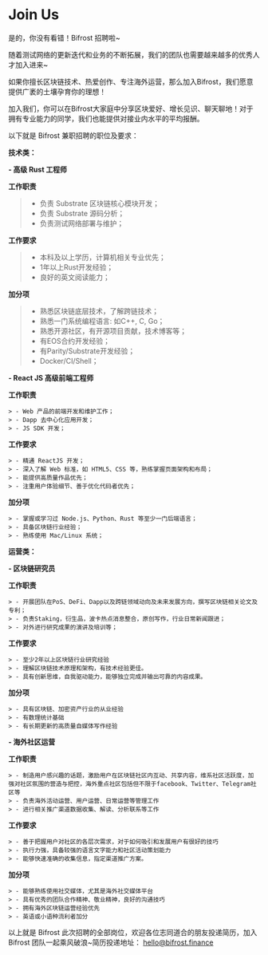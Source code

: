 # Join Us

是的，你没有看错！Bifrost 招聘啦~

随着测试网络的更新迭代和业务的不断拓展，我们的团队也需要越来越多的优秀人才加入进来~

如果你擅长区块链技术、热爱创作、专注海外运营，那么加入Bifrost，我们愿意提供广袤的土壤孕育你的理想！

加入我们，你可以在Bifrost大家庭中分享区块爱好、增长见识、聊天聊地！对于拥有专业能力的同学，我们也能提供对接业内水平的平均报酬。

以下就是 Bifrost 兼职招聘的职位及要求：

**技术类：**

**- 高级 Rust 工程师**

**工作职责**

> - 负责 Substrate 区块链核心模块开发；
> - 负责 Substrate 源码分析；
> - 负责测试网络部署与维护；

**工作要求**

> - 本科及以上学历，计算机相关专业优先；
> - 1年以上Rust开发经验；
> - 良好的英文阅读能力；

**加分项**

> - 熟悉区块链底层技术，了解跨链技术；
> - 熟悉一门系统编程语言: 如C++, C, Go；
> - 熟悉开源社区，有开源项目贡献，技术博客等；
> - 有EOS合约开发经验；
> - 有Parity/Substrate开发经验；
> - Docker/CI/Shell；



**- React JS 高级前端工程师**

**工作职责**

    > - Web 产品的前端开发和维护工作；
    > - Dapp 去中心化应用开发；
    > - JS SDK 开发；

**工作要求**

    > - 精通 ReactJS 开发；
    > - 深入了解 Web 标准，如 HTML5、CSS 等，熟练掌握页面架构和布局；
    > - 能提供高质量作品优先； 
    > - 注重用户体验细节、善于优化代码者优先； 

**加分项**

    > - 掌握或学习过 Node.js、Python、Rust 等至少一门后端语言；
    > - 具备区块链行业经验；
    > - 熟练使用 Mac/Linux 系统；

**运营类：**

**- 区块链研究员**

**工作职责**

    > - 开展团队在PoS、DeFi、Dapp以及跨链领域动向及未来发展方向，撰写区块链相关论文及专利；
    > - 负责Staking，衍生品，波卡热点消息整合，原创写作，行业日常新闻跟进；
    > - 对外进行研究成果的演讲及培训等；

**工作要求**

    > - 至少2年以上区块链行业研究经验
    > - 理解区块链技术原理和架构，有技术经验更佳。
    > - 具有创新思维，自我驱动能力，能够独立完成并输出可靠的内容成果。

**加分项**

    > - 具有区块链、加密资产行业的从业经验
    > - 有数理统计基础
    > - 有长期更新的高质量自媒体写作经验

**- 海外社区运营**

**工作职责**

    > - 制造用户感兴趣的话题，激励用户在区块链社区内互动、共享内容，维系社区活跃度，加强对社区氛围的营造与把控，海外重点社区包括但不限于facebook、Twitter、Telegram社区等
    > - 负责海外活动运营、用户运营、日常运营等管理工作
    > - 进行相关推广渠道数据收集、解读、分析联系等工作

**工作要求**

    > - 善于把握用户对社区的各层次需求，对于如何吸引和发展⽤户有很好的技巧
    > - 执行力强，具备较强的语言文字能力和社区活动策划能力
    > - 能够快速准确的收集信息，指定渠道推广方案。

**加分项**

    > - 能够熟练使用社交媒体，尤其是海外社交媒体平台
    > - 具有优秀的团队合作精神、敬业精神，良好的沟通技巧
    > - 拥有海外区块链运营经验优先
    > - 英语或小语种流利者加分



以上就是 Bifrost 此次招聘的全部岗位，欢迎各位志同道合的朋友投递简历，加入 Bifrost 团队一起乘风破浪~简历投递地址：
<hello@bifrost.finance>
